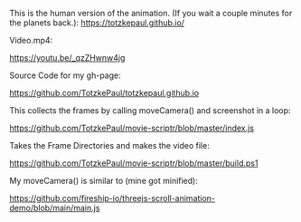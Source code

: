 This is the human version of the animation. (If you wait a couple minutes for the planets back.):
https://totzkepaul.github.io/


Video.mp4:

https://youtu.be/_qzZHwnw4jg


Source Code for my gh-page: 

https://github.com/TotzkePaul/totzkepaul.github.io

This collects the frames by calling moveCamera() and screenshot in a loop:

https://github.com/TotzkePaul/movie-scriptr/blob/master/index.js


Takes the Frame Directories and makes the video file:

https://github.com/TotzkePaul/movie-scriptr/blob/master/build.ps1


My moveCamera() is similar to (mine got minified):

https://github.com/fireship-io/threejs-scroll-animation-demo/blob/main/main.js